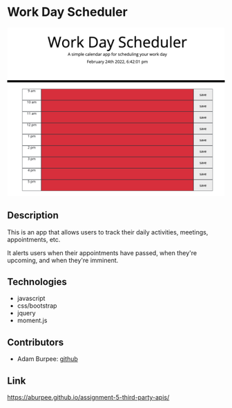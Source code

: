 # Work Day Scheduler

![Home Page](./work-day-scheduler-readme.png)

## Description
This is an app that allows users to track their daily activities, meetings, appointments, etc. 

It alerts users when their appointments have passed, when they're upcoming, and when they're imminent.

## Technologies
* javascript
* css/bootstrap
* jquery
* moment.js

## Contributors
* Adam Burpee: [github](https://github.com/aburpee/assignment-5-third-party-apis)

## Link
https://aburpee.github.io/assignment-5-third-party-apis/